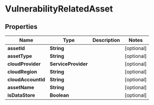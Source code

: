 

# VulnerabilityRelatedAsset


## Properties

| Name | Type | Description | Notes |
|------------ | ------------- | ------------- | -------------|
|**assetId** | **String** |  |  [optional] |
|**assetType** | **String** |  |  [optional] |
|**cloudProvider** | **ServiceProvider** |  |  [optional] |
|**cloudRegion** | **String** |  |  [optional] |
|**cloudAccountId** | **String** |  |  [optional] |
|**assetName** | **String** |  |  [optional] |
|**isDataStore** | **Boolean** |  |  [optional] |



